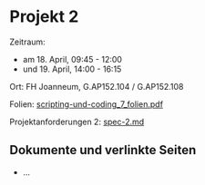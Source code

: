 Projekt 2
=========

Zeitraum:
 - am 18. April, 09:45 - 12:00
 - und 19. April, 14:00 - 16:15

Ort: FH Joanneum, G.AP152.104 / G.AP152.108

Folien: [scripting-und-coding_7_folien.pdf](scripting-und-coding_7_folien.pdf)

Projektanforderungen 2: [spec-2.md](spec-2.md)


Dokumente und verlinkte Seiten
------------------------------

 - ...
